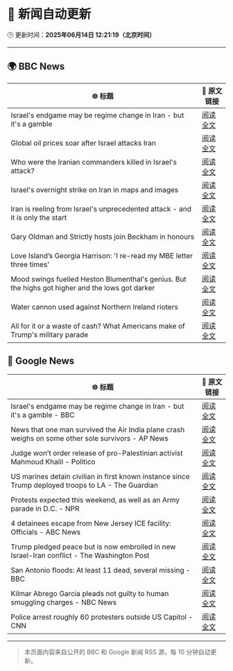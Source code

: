 # 🧠 新闻自动更新

🕒 更新时间：**2025年06月14日 12:21:19（北京时间）**

---

## 🌍 BBC News

| 🌐 标题 | 🔗 原文链接 |
|--------|-------------|
| Israel's endgame may be regime change in Iran - but it's a gamble | [阅读全文](https://www.bbc.com/news/articles/c79e233j2gro) |
| Global oil prices soar after Israel attacks Iran | [阅读全文](https://www.bbc.com/news/articles/cn4qe4w1n2go) |
| Who were the Iranian commanders killed in Israel's attack? | [阅读全文](https://www.bbc.com/news/articles/c2lk5j18k4vo) |
| Israel's overnight strike on Iran in maps and images | [阅读全文](https://www.bbc.com/news/articles/crr7gdr82e0o) |
| Iran is reeling from Israel's unprecedented attack - and it is only the start | [阅读全文](https://www.bbc.com/news/articles/cvg72ny4xeyo) |
| Gary Oldman and Strictly hosts join Beckham in honours | [阅读全文](https://www.bbc.com/news/articles/cly30wpz01po) |
| Love Island’s Georgia Harrison: 'I re-read my MBE letter three times' | [阅读全文](https://www.bbc.com/news/articles/ce80rk0yw7jo) |
| Mood swings fuelled Heston Blumenthal's genius. But the highs got higher and the lows got darker | [阅读全文](https://www.bbc.com/news/articles/cy5e6l06rlvo) |
| Water cannon used against Northern Ireland rioters | [阅读全文](https://www.bbc.com/news/articles/c79e239ld7ro) |
| All for it or a waste of cash? What Americans make of Trump's military parade | [阅读全文](https://www.bbc.com/news/videos/c2e39wjw8lro) |

## 📰 Google News

| 🌐 标题 | 🔗 原文链接 |
|--------|-------------|
| Israel's endgame may be regime change in Iran - but it's a gamble - BBC | [阅读全文](https://news.google.com/rss/articles/CBMiWkFVX3lxTE43WTBHd1JFWHE1V0dOZUlKMnRLZWtZWDNfcDI2aDB6MEstQU5yNS1HLWdDVk5mOEtEZUE5WU9uMDFleFJRUkNvUlVERjBpS1BDamdVelhacXpFUdIBX0FVX3lxTE9TNWU2WUUwdldQN3RXSTlXU3dONFF5RHd3OU1EbF9sY0k0bVNqX1IxbFdSU1RDdG5oV0hMWUNyVlpvd3FvUlRNTFkwRkdoZ3BsTmE2cm51VzRnems1dE9J?oc=5) |
| News that one man survived the Air India plane crash weighs on some other sole survivors - AP News | [阅读全文](https://news.google.com/rss/articles/CBMipwFBVV95cUxNbWhLZ0xNUGpTaWFtcE5EWFhrNlFXOWFjOUVmN1N3U3Z3djk3RHlmTUZtay1BZUc4RWg0UDNONE0zVUlaNm9zUi1fa1ZuTGMtVVJJYXpCNXFjeDI5T1VFSzhLcjJaa081dG1vSG9OUmtMQUxTQ2NERG00NzhWNHpWNnhzY3U5LWMtWVdpZWNzeTlXTWIySkllS3VuVm54dFhRbW9vWm9pdw?oc=5) |
| Judge won’t order release of pro-Palestinian activist Mahmoud Khalil - Politico | [阅读全文](https://news.google.com/rss/articles/CBMiiAFBVV95cUxPY3BCeTdYc29nWnU2b2FHSkp2ekc1elFVdXpadTVaTEQ1MG01cU1rTkFxOGxTVmhhdG5fWExqSnE2VlVLdG8xM25MWm8wTWhEUFA4LWh6bHVTRE0yb0FqRElNY0ZMczk1QVpLdHROVFNQem9XaUkzc2FoRVZrR2xQT0hNRWFESHFI?oc=5) |
| US marines detain civilian in first known instance since Trump deployed troops to LA - The Guardian | [阅读全文](https://news.google.com/rss/articles/CBMiigFBVV95cUxONE80UWVDT3BpQk5uQzltLWpaSTRpMUVzcnExa1oyVkNFb3l5Q19iU3pRU1FoRDZPVnlrQU1BUzFhbDRFQmQ4Ulk2ei1tblBaWVVVVHptajVKcE5HU3VpM25xdFMxWkVSOUo1eVN0Vy1Lakw0YlZCalY0OEp1UW0ya01WQnQyWkg5S0E?oc=5) |
| Protests expected this weekend, as well as an Army parade in D.C. - NPR | [阅读全文](https://news.google.com/rss/articles/CBMirAFBVV95cUxNY0tkSU1PTDBwbWFPWGpCNDYtekJfYk9LZmxpSmFsTS1yMHpuUWFkYkdBdmFQa1lIenhXMmladU5DLTh2OXhiaTVNXzNxRGJWd1NjeHdSTXVuNm1TR3Zjc211NkNFakNkS2gzMnNxNHJwcDFlaUctNnNqa3NyWkZEUjljYUtIc0swTWV6WHhMTlpDeHJRUkpualhVVllJZEJDR2F4NmZnODk5eHF5?oc=5) |
| 4 detainees escape from New Jersey ICE facility: Officials - ABC News | [阅读全文](https://news.google.com/rss/articles/CBMikwFBVV95cUxPXzZiaDhvYWxqZEkwTW81Rk9VVkE1dWEyQVhLTnhZdjEySWZKOWJWNE5tYlk1QWI2b3hCU3hFSlVYbUhKdjRBakp5by1DME5UbGJla1dfUDZqWkxHN3ExNXdaWUJrVTFWeEdncEtnRkVXb0ZxVE0yYWxqenpmbkVzUm1GVXlUd0xjWnJRbDRyTDlZTU3SAZgBQVVfeXFMTXd3T0xtTno1T0FjVElEdm4xQ2I3R3RMQ3dDSFFPR1lvZnFTYnJES2hpdC1HZXZPcWpha3dDRkpTd2Vub19ZZHlvQmxwNEFqdncydnFBYlFzOGItV282Q1pZdkZmbG1yWWttR1ppczFfbFpfQy1NQVZ2Wk50MjdCQmJJTGdKbVdPRHVMZjRBWGJSQWRDZGJ5c1E?oc=5) |
| Trump pledged peace but is now embroiled in new Israel-Iran conflict - The Washington Post | [阅读全文](https://news.google.com/rss/articles/CBMigAFBVV95cUxNZ2s2cHZTYTRWYUlYbnFTVTljQnBSMHU3aV9oZVBMUEMydlhTWVFMeU53SnluUDJnbmQwMFBXbC16RXBodDcwMWNWQUJGemREZThBc0poTEt3QlR2X0l0X0pTdUktU0swY0IzRHVadkE0dWpzbTNxemdWMEgyYW9PRg?oc=5) |
| San Antonio floods: At least 11 dead, several missing - BBC | [阅读全文](https://news.google.com/rss/articles/CBMiWkFVX3lxTE9CMFczanVzMTNsazBWMWdnZVd5Wnk2WDZfbzdDY0N0My00MjU3dzBnbktra3VQa1l1R2VpQzA1ZnZ4X0tVb3ZIS2NsdmdsR3A2MnVFMVBldEdDUdIBX0FVX3lxTE1YcVVWX2p2WFI4XzhBcjh6azRRVmk2bWFWYl82OEpLTVFGakYtclQxN1pVUEY4ZlhBZmxFaUNnYlhCczQ0UTFqN054Z2ZfVDhqVzVlclN2TndmN1NRM1pJ?oc=5) |
| Kilmar Abrego Garcia pleads not guilty to human smuggling charges - NBC News | [阅读全文](https://news.google.com/rss/articles/CBMirwFBVV95cUxOOG1NOUpVUWVUak5hYkFIemxLa2hZb2NwdlR4eWZvRUF2YW5hRjJIWTJZU3JaWmJZYlFMVkhwSXNkQy05Wm1PX0VobjkwdXBrZU5VaWNYb0ZZX1JiZ0RJVk9ialBsWFBWQVRNeml0MDI5QXE1V0s2bUExWHRFNjRsTlpYdW51UVN3SHRUbXMzRTMzeGNTS0NWYW5ab29rY28xZVpTQmdpeTIyT0ZjYmZj0gFWQVVfeXFMTTRwbjJTWlFUdjZHM2UtY0tlNGszdEFySnM4ZTloS3FEUVliWi1zOHA4WnZVeFM4blZRTjc1M1NxbEtuMXJ6Mmsyb3RFanFvZ1pzODAwNFE?oc=5) |
| Police arrest roughly 60 protesters outside US Capitol - CNN | [阅读全文](https://news.google.com/rss/articles/CBMiekFVX3lxTE5tWm1nalp4VFk3SUQ1RU5jSWdvbjJZSGJlb3FVMV9rUGhMbVFzbUpnQk5qMHZyTVJhTHYzN3pDdHptMGVBbWJ3VmpOWkZGNUhYb1hScVBQdzcyUVc4dzJiRzVpdzEwb0FSekZUbnc3NVpMWTFDZTRwdXFn0gF_QVVfeXFMT3BaejExWDBPaFN6RGU4QjZGUGd1clVnUzFzSEV3U2pJUVlMTmlnQ09fTFF6bXFIRjNyMUhLY0RPWm85RWlHLXZjTjZpR3VBSlA2QUlyakF5N3l0WUNzQUxhNnNMTmJKakRtRXlOZ3hGNWJqeUdtNGplRkhka1hTTQ?oc=5) |

---
> 本页面内容来自公开的 BBC 和 Google 新闻 RSS 源，每 10 分钟自动更新。
